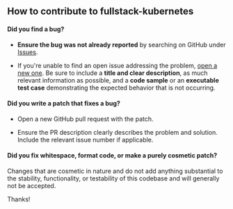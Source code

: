 ## How to contribute to fullstack-kubernetes

#### **Did you find a bug?**

- **Ensure the bug was not already reported** by searching on GitHub under [Issues](https://github.com/anthcor/fullstack-kubernetes/issues).

- If you're unable to find an open issue addressing the problem, [open a new one](https://github.com/anthcor/fullstack-kubernetes/issues/new). Be sure to include a **title and clear description**, as much relevant information as possible, and a **code sample** or an **executable test case** demonstrating the expected behavior that is not occurring.

#### **Did you write a patch that fixes a bug?**

- Open a new GitHub pull request with the patch.

- Ensure the PR description clearly describes the problem and solution. Include the relevant issue number if applicable.

#### **Did you fix whitespace, format code, or make a purely cosmetic patch?**

Changes that are cosmetic in nature and do not add anything substantial to the stability, functionality, or testability of this codebase and will generally not be accepted.

Thanks!
